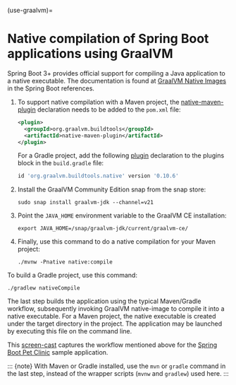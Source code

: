 (use-graalvm)=
# Native compilation of Spring Boot applications using GraalVM
Spring Boot 3+ provides official support for compiling a Java application to a native executable. The documentation is found at [GraalVM Native Images](https://docs.spring.io/spring-boot/reference/packaging/native-image/index.html) in the Spring Boot references.

1. To support native compilation with a Maven project, the [native-maven-plugin](https://graalvm.github.io/native-build-tools/latest/maven-plugin.html) declaration needs to be added to the `pom.xml` file:

   ```xml
   <plugin>
     <groupId>org.graalvm.buildtools</groupId>
     <artifactId>native-maven-plugin</artifactId>
   </plugin>
   ```

   For a Gradle project, add the following [plugin](https://graalvm.github.io/native-build-tools/latest/gradle-plugin.html) declaration to the plugins block in the `build.gradle` file:
   ```groovy
   id 'org.graalvm.buildtools.native' version '0.10.6'
   ```

2. Install the GraalVM Community Edition snap from the snap store:

   ```none
   sudo snap install graalvm-jdk --channel=v21
   ```

3. Point the `JAVA_HOME` environment variable to the GraalVM CE installation:

   ```none
   export JAVA_HOME=/snap/graalvm-jdk/current/graalvm-ce/
   ```

4. Finally, use this command to do a native compilation for your Maven project:

   ```none
   ./mvnw -Pnative native:compile
   ```

To build a Gradle project, use this command:

   ```none
   ./gradlew nativeCompile
   ```

The last step builds the application using the typical Maven/Gradle workflow, subsequently invoking GraalVM native-image to compile it into a native executable. For a Maven project, the native executable is created under the target directory in the project. The application may be launched by executing this file on the command line.

This [screen-cast](https://drive.google.com/file/d/1ZqSMvyhjia4T5MuJa1IcbWNDDkC5xJbD/view?usp=sharing) captures the workflow mentioned above for the [Spring Boot Pet Clinic](https://github.com/spring-projects/spring-petclinic) sample application.

::: {note}
With Maven or Gradle installed, use the `mvn` or `gradle` command in the last step, instead of the wrapper scripts (`mvnw` and `gradlew`) used here.
:::
